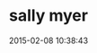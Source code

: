 ---
layout: employee
ApplicantId: 2
title:  "sally myer"
date:   2015-02-08 10:38:43
permalink: /employees/:title
position: "Sales Manager"
location: "Tampa, Florida"
internal: true
skillMatch: 75
availability: 40
categories: 
- employees
phoneNumber: 555-555-5555
email: nwpointer@gmail.com
manage: true
"pay grade": 50
---